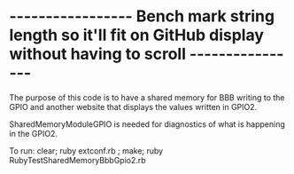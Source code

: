 # ----------------- Bench mark string length so it'll fit on GitHub display without having to scroll ----------------
The purpose of this code is to have a shared memory for BBB writing to the GPIO and another website that displays
the values written in GPIO2.

SharedMemoryModuleGPIO is needed for diagnostics of what is happening in the GPIO2.

To run:
clear; ruby extconf.rb ; make; ruby RubyTestSharedMemoryBbbGpio2.rb

